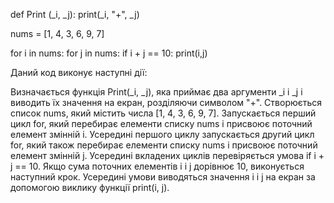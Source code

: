 def Print (_i, _j): print(_i, "+", _j)

nums = [1, 4, 3, 6, 9, 7]

for i in nums: for j in nums: if i + j == 10: print(i,j)

Даний код виконує наступні дії:

Визначається функція Print(_i, _j), яка приймає два аргументи _i і _j і виводить їх значення на екран, розділяючи символом "+". Створюється список nums, який містить числа [1, 4, 3, 6, 9, 7]. Запускається перший цикл for, який перебирає елементи списку nums і присвоює поточний елемент змінній i. Усередині першого циклу запускається другий цикл for, який також перебирає елементи списку nums і присвоює поточний елемент змінній j. Усередині вкладених циклів перевіряється умова if i + j == 10. Якщо сума поточних елементів i і j дорівнює 10, виконується наступний крок. Усередині умови виводяться значення i і j на екран за допомогою виклику функції print(i, j).